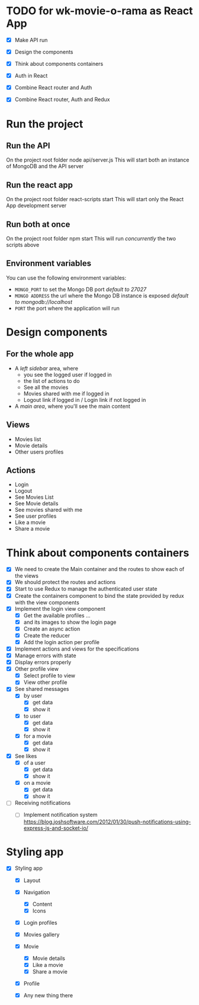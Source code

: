 # TODO for wk-movie-o-rama as React App

+ [X] Make API run
+ [X] Design the components
+ [X] Think about components containers
+ [X] Auth in React
+ [X] Combine React router and Auth
+ [X] Combine React router, Auth and Redux


# Run the project
## Run the API
On the project root folder
    node api/server.js
This will start both an instance of MongoDB and the API server
## Run the react app
On the project root folder 
    react-scripts start
This will start only the React App development server
## Run both at once
On the project root folder
    npm start
This will run _concurrently_ the two scripts above
## Environment variables
You can use the following environment variables:
* `MONGO_PORT` to set the Mongo DB port *default to 27027*
* `MONGO ADDRESS` the url where the Mongo DB instance is exposed *default to mongodb://localhost*
* `PORT` the port where the application will run
  
# Design components
## For the whole app
 - A *left sidebar* area, where
    - you see the logged user if logged in
    - the list of actions to do
    - See all the movies
    - Movies shared with me if logged in
    - Logout link if logged in / Login link if not logged in
 - A *main area*, where you'll see the main content
 
## Views
- Movies list
- Movie details
- Other users profiles
## Actions
- Login
- Logout
- See Movies List
- See Movie details
- See movies shared with me
- See user profiles
- Like a movie
- Share a movie

# Think about components containers
- [X] We need to create the Main container and the routes to show each of the views
- [X] We should protect the routes and actions
- [X] Start to use Redux to manage the authenticated user state
- [X] Create the containers component to bind the state provided by redux with the view components 
- [X] Implement the login view component
	- [X] Get the available profiles ...
	- [X] and its images to show the login page
	- [X] Create an async action
	- [X] Create the reducer
	- [X] Add the login action per profile

- [X] Implement actions and views for the specifications
- [X] Manage errors with state
- [X] Display errors properly
- [X] Other profile view
	- [X] Select profile to view
	- [X] View other profile
- [X] See shared messages 
	- [X] by user
	    - [X] get data
    	- [X] show it
	- [X] to user
		- [X] get data
		- [X] show it
	- [X] for a movie
		- [X] get data
		- [X] show it
- [X] See likes 
	- [X] of a user
        - [X] get data
    	- [X] show it
	- [X] on a movie
        - [X] get data
    	- [X] show it

- [ ] Receiving notifications
	- [ ] Implement notification system <https://blog.joshsoftware.com/2012/01/30/push-notifications-using-express-js-and-socket-io/>


# Styling app
- [X] Styling app
	- [X] Layout
	- [X] Navigation
		- [X] Content
		- [X] Icons
	- [X] Login profiles
	- [X] Movies gallery
	- [X] Movie
		- [X] Movie details
		- [X] Like a movie
		- [X] Share a movie
	- [X] Profile
	- [X] Any new thing there 


